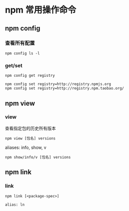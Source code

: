 # npm 常用操作命令

## npm config

### 查看所有配置

```shell
npm config ls -l
```

### get/set

```shell
npm config get registry
```

```shell
npm config set registry=http://registry.npmjs.org
npm config set registry=http://registry.npm.taobao.org/
```

## npm view

### view

查看指定包的历史所有版本

```shell
npm view [包名] versions
```
aliases: info, show, v
```shell
npm show/info/v [包名] versions
```

## npm link

### link

```shell
npm link [<package-spec>]

alias: ln
```
